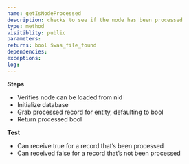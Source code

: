 ```yaml
---
name: getIsNodeProcessed
description: checks to see if the node has been processed
type: method
visitiblity: public
parameters: 
returns: bool $was_file_found
dependencies:
exceptions:
log: 
---
```



**Steps**
- Verifies node can be loaded from nid
- Initialize database 
- Grab processed record for entity, defaulting to bool
- Return processed bool

**Test**
- Can receive true for a record that’s been processed
- Can received false for a record that’s not been processed



